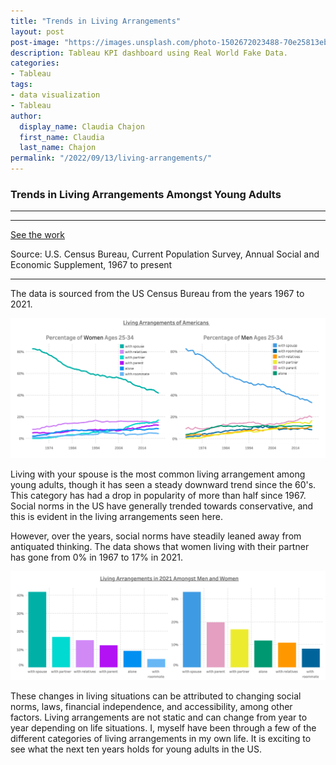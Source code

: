 ```yaml
---
title: "Trends in Living Arrangements"
layout: post
post-image: "https://images.unsplash.com/photo-1502672023488-70e25813eb80?ixlib=rb-1.2.1&ixid=MnwxMjA3fDB8MHxwaG90by1wYWdlfHx8fGVufDB8fHx8&auto=format&fit=crop&w=1064&q=80"
description: Tableau KPI dashboard using Real World Fake Data.
categories:
- Tableau
tags:
- data visualization
- Tableau
author:
  display_name: Claudia Chajon
  first_name: Claudia
  last_name: Chajon
permalink: "/2022/09/13/living-arrangements/"
---
```





<h3>Trends in Living Arrangements Amongst Young Adults</h3>


---

---


[See the work]([https://public.tableau.com/views/HumanResourcesDashboardRWFD/Dashboard1?:language=en-US&:display_count=n&:origin=viz_share_link](https://public.tableau.com/views/LivingArrangementsAmongstYoungAdultsCensus/Dashboard1?:language=en-US&:display_count=n&:origin=viz_share_link))

Source: U.S. Census Bureau, Current Population Survey, Annual Social and Economic Supplement, 1967 to present



---


The data is sourced from the US Census Bureau from the years 1967 to 2021.

![](/assets/images/blog_post_images/women_men.png)

Living with your spouse is the most common living arrangement among young adults, though it has seen a steady downward trend since the 60's. This category has had a drop in popularity of more than half since 1967. Social norms in the US have generally trended towards conservative, and this is evident in the living arrangements seen here.

However, over the years, social norms have steadily leaned away from antiquated thinking. The data shows that women living with their partner has gone from 0% in 1967 to 17% in 2021.

![](/assets/images/blog_post_images/men_women_2021.png)


These changes in living situations can be attributed to changing social norms, laws, financial independence, and accessibility, among other factors. Living arrangements are not static and can change from year to year depending on life situations. I, myself have been through a few of the different categories of living arrangements in my own life. It is exciting to see what the next ten years holds for young adults in the US.
